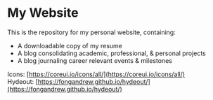 # My Website

This is the repository for my personal website, containing:

- A downloadable copy of my resume
- A blog consolidating academic, professional, & personal projects
- A blog journaling career relevant events & milestones

Icons: [https://coreui.io/icons/all/](https://coreui.io/icons/all/)  
Hydeout: [https://fongandrew.github.io/hydeout/](https://fongandrew.github.io/hydeout/)
